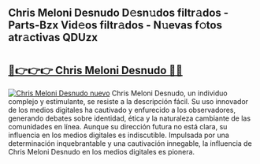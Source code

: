 ## Chris Meloni Desnudo D𝚎sn𝚞dos filtr𝚊dos - Parts-Bzx Vid𝚎os filtr𝚊dos - N𝚞evas f𝚘tos atr𝚊ctivas QDUzx

# <h2><a href="http://mb9bzx.tromn.icu/?c=Chris+Meloni+Desnudo">🔗👉👉👉 Chris Meloni Desnudo 🔗🔗</a></h2>

[![Chris Meloni Desnudo nuevo](https://i.imgur.com/pEAQMta.gif)](http://mb9bzx.tromn.icu/?c=Chris+Meloni+Desnudo)
Chris Meloni Desnudo, un individuo complejo y estimulante, se resiste a la descripción fácil. Su uso innovador de los medios digitales ha cautivado y enfurecido a los observadores, generando debates sobre identidad, ética y la naturaleza cambiante de las comunidades en línea. Aunque su dirección futura no está clara, su influencia en los medios digitales es indiscutible. Impulsada por una determinación inquebrantable y una cautivación innegable, la influencia de Chris Meloni Desnudo en los medios digitales es pionera.
